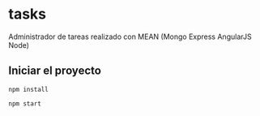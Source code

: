 # tasks
Administrador de tareas realizado con MEAN (Mongo Express AngularJS Node)

## Iniciar el proyecto
~~~
npm install
~~~

~~~
npm start
~~~
